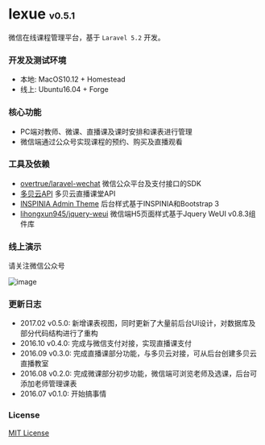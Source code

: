 # lexue <font size=4>v0.5.1</font>

微信在线课程管理平台，基于 `Laravel 5.2` 开发。

### 开发及测试环境

* 本地: MacOS10.12 + Homestead
* 线上: Ubuntu16.04 + Forge

### 核心功能

- PC端对教师、微课、直播课及课时安排和课表进行管理
- 微信端通过公众号实现课程的预约、购买及直播观看

### 工具及依赖

- [overtrue/laravel-wechat](https://github.com/overtrue/laravel-wechat) 微信公众平台及支付接口的SDK
- [多贝云API](http://docs.duobeiyun.com/) 多贝云直播课堂API
- [INSPINIA Admin Theme](https://wrapbootstrap.com/theme/inspinia-responsive-admin-theme-WB0R5L90S) 后台样式基于INSPINIA和Bootstrap 3
- [lihongxun945/jquery-weui](https://github.com/lihongxun945/jquery-weui) 微信端H5页面样式基于Jquery WeUI v0.8.3组件库

### 线上演示

请关注微信公众号

![image](https://github.com/thesudoteam/lexue/blob/master/public/images/qrcode_for_gh_bc197aa3e945_258.jpg)

### 更新日志

* 2017.02 v0.5.0: 新增课表视图，同时更新了大量前后台UI设计，对数据库及部分代码结构进行了重构
* 2016.10 v0.4.0: 完成与微信支付对接，实现直播课支付
* 2016.09 v0.3.0: 完成直播课部分功能，与多贝云对接，可从后台创建多贝云直播教室
* 2016.08 v0.2.0: 完成微课部分初步功能，微信端可浏览老师及选课，后台可添加老师管理课表
* 2016.07 v0.1.0: 开始搞事情

### License

[MIT License](https://opensource.org/licenses/MIT)